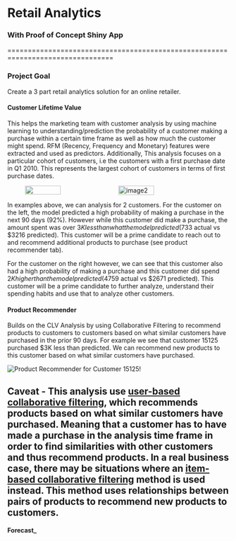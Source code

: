 # __Retail Analytics__

### __With Proof of Concept Shiny App__

================================================================================

### __Project Goal__
Create a 3 part retail analytics solution for an online retailer. 

#### __Customer Lifetime Value__ 
This helps the marketing team with customer analysis by using machine learning to 
understanding/prediction the probability of a customer making a purchase
within a certain time frame as well as how much the customer might spend. RFM 
(Recency, Frequency and Monetary) features were extracted and used as predictors.
Additionally, This analysis focuses on a particular cohort of customers, i.e the 
customers with a first purchase date in Q1 2010. This represents the largest 
cohort of customers in terms of first purchase dates. 


<div style="display:flex; justify-content:center;">
<img img src="/Users/BachataLu/Desktop/School/2023_projects/retail_analytics/png/customer_red.png" style="width:40%;margin-right:10px;">
<img img src="/Users/BachataLu/Desktop/School/2023_projects/retail_analytics/png/customer_green.png" alt="image2" style="width:40%;margin-right:10px;">
</div>



In examples above, we can analysis for 2 customers. For the customer on the left,
the model predicted a high probability of making a purchase in the next 90 days (92%). However 
while this customer did make a purchase, the amount spent was over $3K less than 
what the model predicted ($733 actual vs $3216 predicted). This customer will be
a prime candidate to reach out to and recommend additional products to purchase (see product recommender tab).


For the customer on the right however, we can see that this customer also had a 
high probability of making a purchase and this customer did spend $2K higher than
the model predicted ($4759 actual vs $2671 predicted). This customer will be a prime candidate
to further analyze, understand their spending habits and use that to analyze other customers. 

#### __Product Recommender__
Builds on the CLV Analysis by using Collaborative Filtering to recommend products to 
customers to customers based on what similar customers have purchased in the prior
90 days. For example we see that customer 15125 purchased $3K less than predicted. We can 
recommend new products to this customer based on what similar customers have purchased.

![Product Recommender for Customer 15125!](/Users/BachataLu/Desktop/School/2023_projects/retail_analytics/png/pr_recommend.png)

__Caveat -__ This analysis use [user-based collaborative filtering](https://www.geeksforgeeks.org/user-based-collaborative-filtering/), which recommends 
products based on what similar customers have purchased. Meaning that a customer has 
to have made a purchase in the analysis time frame in order to find similarities with
other customers and thus recommend products. In a real business case, there may be
situations where an [item-based collaborative filtering](https://www.geeksforgeeks.org/item-to-item-based-collaborative-filtering/) method is used instead. This method uses relationships between pairs of products to recommend new products to customers. 
---

#### __Forecast___



